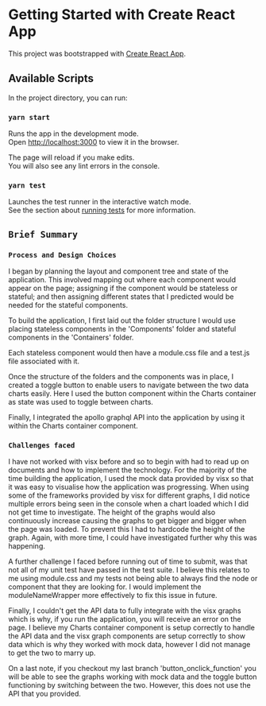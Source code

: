 # Getting Started with Create React App

This project was bootstrapped with [Create React App](https://github.com/facebook/create-react-app).

## Available Scripts

In the project directory, you can run:

### `yarn start`

Runs the app in the development mode.\
Open [http://localhost:3000](http://localhost:3000) to view it in the browser.

The page will reload if you make edits.\
You will also see any lint errors in the console.

### `yarn test`

Launches the test runner in the interactive watch mode.\
See the section about [running tests](https://facebook.github.io/create-react-app/docs/running-tests) for more information.

## `Brief Summary`

### `Process and Design Choices`

I began by planning the layout and component tree and state of the application. This involved mapping out where each component would appear on the page; assigning if the component would be stateless or stateful; and then assigning different states that I predicted would be needed for the stateful components.

To build the application, I first laid out the folder structure I would use placing stateless components in the 'Components' folder and stateful components in the 'Containers' folder.

Each stateless component would then have a module.css file and a test.js file associated with it. 

Once the structure of the folders and the components was in place, I created a toggle button to enable users to navigate between the two data charts easily. Here I used the button component within the Charts container as state was used to toggle between charts.

Finally, I integrated the apollo graphql API into the application by using it within the Charts container component. 

### `Challenges faced`

I have not worked with visx before and so to begin with had to read up on documents and how to implement the technology. For the majority of the time building the application, I used the mock data provided by visx so that it was easy to visualise how the application was progressing. When using some of the frameworks provided by visx for different graphs, I did notice multiple errors being seen in the console when a chart loaded which I did not get time to investigate. The height of the graphs would also continuously increase causing the graphs to get bigger and bigger when the page was loaded. To prevent this I had to hardcode the height of the graph. Again, with more time, I could have investigated further why this was happening.

A further challenge I faced before running out of time to submit, was that not all of my unit test have passed in the test suite. I believe this relates to me using module.css and my tests not being able to always find the node or component that they are looking for. I would implement the moduleNameWrapper more effectively to fix this issue in future.

Finally, I couldn't get the API data to fully integrate with the visx graphs which is why, if you run the application, you will receive an error on the page. I believe my Charts container component is setup correctly to handle the API data and the visx graph components are setup correctly to show data which is why they worked with mock data, however I did not manage to get the two to marry up.

On a last note, if you checkout my last branch 'button_onclick_function' you will be able to see the graphs working with mock data and the toggle button functioning by switching between the two. However, this does not use the API that you provided.